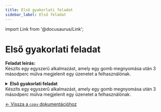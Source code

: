 ```yaml
---
title: Első gyakorlati feladat
sidebar_label: Első feladat
---
```


import Link from '@docusaurus/Link';

# Első gyakorlati feladat

**Feladat leírás:**  
Készíts egy egyszerű alkalmazást, amely egy gomb megnyomása után 3 másodperc múlva megjelenít egy üzenetet a felhasználónak.

<details className="dropdown-task">
  <summary>
    <strong>Első gyakorlati feladat</strong><br/>
    Készíts egy egyszerű alkalmazást, amely egy gomb megnyomása után 3 másodperc múlva megjelenít egy üzenetet a felhasználónak.
  </summary>
  
  ### Kód megoldása:

  ```js
  // Ez a függvény megjelenít egy üzenetet 3 másodperc késleltetéssel
  function showMessage() {
    setTimeout(function() {
      alert("Ez az üzenet 3 másodperc késleltetéssel jelenik meg.");
    }, 3000); // 3000 ezredmásodperc = 3 másodperc
  }

  // Eseménykezelő a gombra
  document.getElementById("showMessageButton").addEventListener("click", showMessage);
  ```

  ### Hogyan működik a szintaktika:

  - **`function showMessage()`**:  
    Ez a függvény felelős az üzenet megjelenítéséért. Amikor meghívják, elindítja a `setTimeout`-ot.

  - **`setTimeout(function() { ... }, 3000);`**:  
    Beállít egy időzítőt, amely 3000 ezredmásodperc (3 másodperc) után lefuttatja a belső függvényt.

  - **`alert("...");`**:  
    Megjelenít egy felugró ablakot az üzenettel.

  - **`document.getElementById("showMessageButton").addEventListener("click", showMessage);`**:  
    Ez a sor hozzáad egy eseményfigyelőt a gombhoz, amely a `showMessage` függvényt hívja meg kattintáskor.

  **Gondolati elv:**  
  A felhasználó kattint egy gombra, ami meghívja a `showMessage` függvényt. A `setTimeout` 3 másodpercet vár, majd végrehajtja az `alert`-ot, amely megjeleníti az üzenetet. Ez az eljárás aszinkron, így a fő program nem áll meg a várakozás miatt.
</details>






[← Vissza a `copy` dokumentációhoz](../Webprogramozás/JavaScript/copi.mdx)
```
